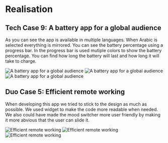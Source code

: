 # Realisation

## Tech Case 9: A battery app for a global audience

As you can see the app is available in multiple languages. When Arabic is selected everything is mirrored. You can see the battery percentage using a progress bar. In the progress bar is used mutiple colors to show the battery percentage. You can find how long the battery will last and how long it will take to charge.

![A battery app for a global audience](../Images/Screenshot_1709909610.png)
![A battery app for a global audience](../Images/Screenshot_1709909620.png)
![A battery app for a global audience](../Images/Screenshot_1709909632.png)

## Duo Case 5: Efficient remote working

When developing this app we tried to stick to the design as much as possible. We used widget to make the code more readable when needed. We also could have made the mood switcher more user friendly by making it more abvious that the user can slide it.

![Efficient remote working](../Images/Screenshot_1709909333.png)
![Efficient remote working](../Images/Screenshot_1709909412.png)
![Efficient remote working](../Images/Screenshot_1709909417.png)
